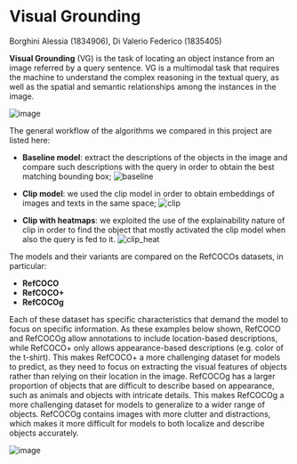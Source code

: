 # Visual Grounding

Borghini Alessia (1834906), Di Valerio Federico (1835405)

**Visual Grounding** (VG) is the task of locating an object instance from an image referred by a query sentence. VG is a multimodal task that requires the machine to understand the complex reasoning in the textual query, as well as the spatial and semantic relationships among the instances in the image.

![image](https://github.com/ABorghini/VP_Visual_Grounding/assets/80713403/3f1765ca-8be1-4d54-873e-dc1b78041928)

The general workflow of the algorithms we compared in this project are listed here:
- **Baseline model**: extract the descriptions of the objects in the image and compare such descriptions with the query in order to obtain the best matching bounding box;
![baseline](https://github.com/ABorghini/VP_Visual_Grounding/assets/80713403/9d376b2b-b72d-4e16-b1f3-49d07e6f622f)

- **Clip model**: we used the clip model in order to obtain embeddings of images and texts in the same space;
![clip](https://github.com/ABorghini/VP_Visual_Grounding/assets/80713403/5cc450cf-cf12-4088-9dc7-10840a85f7a0)

- **Clip with heatmaps**: we exploited the use of the explainability nature of clip in order to find the object that mostly activated the clip model when also the query is fed to it. 
![clip_heat](https://github.com/ABorghini/VP_Visual_Grounding/assets/80713403/f5d3853f-0cb5-4e1f-9620-d1ebf118a83d)

The models and their variants are compared on the RefCOCOs datasets, in particular:
- **RefCOCO**
- **RefCOCO+**
- **RefCOCOg**

Each of these dataset has specific characteristics that demand the model to focus on specific information. 
As these examples below shown, RefCOCO and RefCOCOg allow annotations to include location-based descriptions, while RefCOCO+ only allows appearance-based descriptions (e.g. color of the t-shirt). This makes RefCOCO+ a more challenging dataset for models to predict, as they need to focus on extracting the visual features of objects rather than relying on their location in the image.
RefCOCOg has a larger proportion of objects that are difficult to describe based on appearance, such as animals and objects with intricate details. This makes RefCOCOg a more challenging dataset for models to generalize to a wider range of objects.
RefCOCOg contains images with more clutter and distractions, which makes it more difficult for models to both localize and describe objects accurately.

![image](https://github.com/ABorghini/VP_Visual_Grounding/assets/80713403/cb45ad62-29ee-497d-af77-0f1503bac747)



